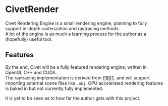 # CivetRender

Civet Rendering Engine is a small rendering engine, planning to fully support in-depth rasterization and raytracing methods.  
A lot of the engine is as much a learning process for the author as a (hopefully) useful tool.  

## Features

By the end, Civet will be a fully featured rendering engine, written in OpenGL C++ and CUDA.  
The raytracing implementation is derived from [PBRT](https://github.com/mmp/pbrt-v3), and will support importing external scene files like `.obj`.
GPU accelerated rendering features is baked in but not currently fully implemented.

It is yet to be seen as to how far the author gets with this project.
